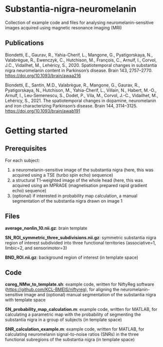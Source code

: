 # Substantia-nigra-neuromelanin
Collection of example code and files for analysing neuromelanin-sensitive images acquired using magnetic resonance imaging (MRI)

## Publications
Biondetti, E., Gaurav, R., Yahia-Cherif, L., Mangone, G., Pyatigorskaya, N., Valabrègue, R., Ewenczyk, C., Hutchison, M., François, C., Arnulf, I., Corvol, J.C., Vidailhet, M., Lehéricy, S., 2020. Spatiotemporal changes in substantia nigra neuromelanin content in Parkinson’s disease. Brain 143, 2757–2770. https://doi.org/10.1093/brain/awaa216

Biondetti, E., Santin, M.D., Valabrègue, R., Mangone, G., Gaurav, R., Pyatigorskaya, N., Hutchison, M., Yahia-Cherif, L., Villain, N., Habert, M.-O., Arnulf, I., Leu-Semenescu, S., Dodet, P., Vila, M., Corvol, J.-C., Vidailhet, M., Lehéricy, S., 2021. The spatiotemporal changes in dopamine, neuromelanin and iron characterizing Parkinson’s disease. Brain 144, 3114–3125. https://doi.org/10.1093/brain/awab191

# Getting started

## Prerequisites
For each subject:
1. a neuromelanin-sensitive image of the substantia nigra (here, this was acquired using a TSE (turbo spin echo) sequence)
2. a structural T1-weighted image of the whole head (here, this was acquired using an MPRAGE (magnetisation prepared rapid gradient echo) sequence)
3. (optional) if interested in probability map calculation, a manual segmentation of the substantia nigra drawn on image 1

## Files
<b>average_nonlin_10.nii.gz</b>: brain template

<b>SN_ROI_symmetric_three_subdivisions.nii.gz</b>: symmetric substantia nigra region of interest subdivided into three functional territories (associative=1, limbic=2, and sensorimotor=3)

<b>BND_ROI.nii.gz</b>: background region of interest (in template space)

## Code
<b>coreg_NMw_to_template.sh</b>: example code, written for NiftyReg software (https://github.com/KCL-BMEIS/niftyreg), for aligning the neuromelanin-sensitive image and (optional) manual segmentation of the substantia nigra with template space

<b>SN_probability_map_calculation.m</b>: example code, written for MATLAB, for calculating a parametric map with the probability of segmenting the substantia nigra in a group of subjects (in template space)

<b>SNR_calculation_example.m</b>: example code, written for MATLAB, for calculating neuromelanin signal-to-noise ratios (SNRs) in the three functional subregions of the substantia nigra (in template space)
